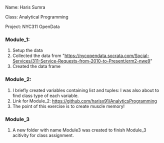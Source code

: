 Name: Haris Sumra 
  
Class: Analytical Programming

Project: NYC311 OpenData

### Module_1: 
1) Setup the data
2) Collected the data from "https://nycopendata.socrata.com/Social-Services/311-Service-Requests-from-2010-to-Present/erm2-nwe9"
3) Created the data frame

### Module_2:
1) I briefly created variables containing list and tuples: I was also about to find class type of each variable.
2) Link for Module_2: https://github.com/harisx91/AnalyticsProgramming
3) The point of this exercise is to create muscle memory!


### Module_3
1) A new folder with name Module3 was created to finish Module_3 acitivity for class assignment. 
